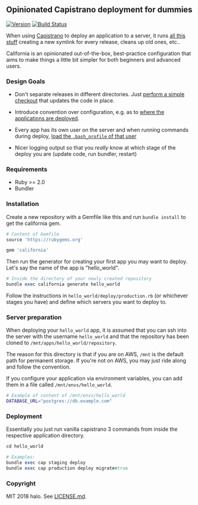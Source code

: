 ## Opinionated Capistrano deployment for dummies

[![Version](https://img.shields.io/gem/v/california.svg?style=flat)](https://rubygems.org/gems/california)
[![Build Status](https://travis-ci.org/halo/california.svg?branch=master)](https://travis-ci.org/halo/california)

When using [Capistrano](https://github.com/capistrano/capistrano) to deploy an application to a server, it runs [all this stuff](https://github.com/capistrano/capistrano/blob/master/lib/capistrano/tasks/deploy.rake) creating a new symlink for every release, cleans up old ones, etc..

California is an opinionated out-of-the-box, best-practice configuration that aims to make things a little bit simpler for both beginners and advanced users.

### Design Goals

* Don't separate releases in different directories. Just [perform a simple checkout](https://github.com/halo/california/blob/master/lib/california/capistrano/tasks/deploy.rake#L21-L24) that updates the code in place.

* Introduce convention over configuration, e.g. as to [where the applications are deployed](https://github.com/halo/california/blob/master/lib/california/stage.rb#L40-L42).

* Every app has its own user on the server and when running commands during deploy, [load the `.bash_profile` of that user](https://github.com/halo/california/blob/master/lib/california/stage.rb#L65-L67)

* Nicer logging output so that you *really* know at which stage of the deploy you are (update code, run bundler, restart)

### Requirements

* Ruby >= 2.0
* Bundler

### Installation

Create a new repository with a Gemfile like this and run `bundle install` to get the california gem.

```ruby
# Content of Gemfile
source 'https://rubygems.org'

gem 'california'
```

Then run the generator for creating your first app you may want to deploy.
Let's say the name of the app is "hello_world".

```ruby
# Inside the directory of your newly created repository
bundle exec california generate hello_world
```

Follow the instructions in `hello_world/deploy/production.rb` (or whichever stages you have) and define which servers you want to deploy to.

### Server preparation

When deploying your `hello_world` app, it is assumed that you can ssh into the server with the username `hello_world` and that the repository has been cloned to `/mnt/apps/hello_world/repository`.

The reason for this directory is that if you are on AWS, `/mnt` is the default path for permanent storage. If you're not on AWS, you may just ride along and follow the convention.

If you configure your application via environment variables, you can add them in a file called `/mnt/envs/hello_world`.

```bash
# Example of content of /mnt/envs/hello_world
DATABASE_URL="postgres://db.example.com"
```

### Deployment

Essentially you just run vanilla capistrano 3 commands from inside the respective application directory.

```ruby
cd hello_world

# Examples:
bundle exec cap staging deploy
bundle exec cap production deploy migrate=true
```

### Copyright

MIT 2018 halo. See [LICENSE.md](http://github.com/halo/california/blob/master/LICENSE.md).
